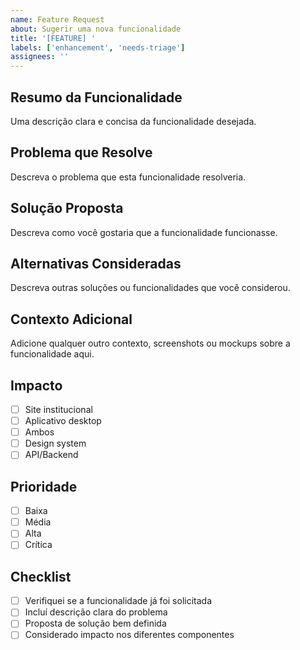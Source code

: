 ```yaml
---
name: Feature Request
about: Sugerir uma nova funcionalidade
title: '[FEATURE] '
labels: ['enhancement', 'needs-triage']
assignees: ''
---
```


## Resumo da Funcionalidade
Uma descrição clara e concisa da funcionalidade desejada.

## Problema que Resolve
Descreva o problema que esta funcionalidade resolveria.

## Solução Proposta
Descreva como você gostaria que a funcionalidade funcionasse.

## Alternativas Consideradas
Descreva outras soluções ou funcionalidades que você considerou.

## Contexto Adicional
Adicione qualquer outro contexto, screenshots ou mockups sobre a funcionalidade aqui.

## Impacto
- [ ] Site institucional
- [ ] Aplicativo desktop
- [ ] Ambos
- [ ] Design system
- [ ] API/Backend

## Prioridade
- [ ] Baixa
- [ ] Média
- [ ] Alta
- [ ] Crítica

## Checklist
- [ ] Verifiquei se a funcionalidade já foi solicitada
- [ ] Incluí descrição clara do problema
- [ ] Proposta de solução bem definida
- [ ] Considerado impacto nos diferentes componentes
